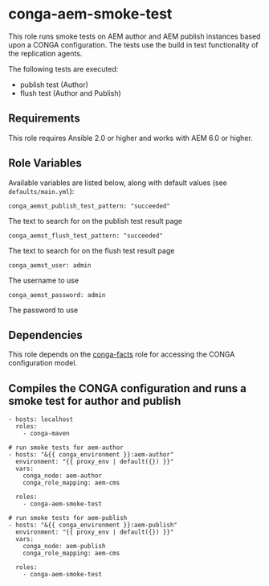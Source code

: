 # conga-aem-smoke-test

This role runs smoke tests on AEM author and AEM publish instances based
upon a CONGA configuration. The tests use the build in test
functionality of the replication agents.

The following tests are executed:
* publish test (Author)
* flush test (Author and Publish)

## Requirements

This role requires Ansible 2.0 or higher and works with AEM 6.0 or
higher.

## Role Variables

Available variables are listed below, along with default values (see `defaults/main.yml`):

    conga_aemst_publish_test_pattern: "succeeded"

The text to search for on the publish test result page

    conga_aemst_flush_test_pattern: "succeeded"

The text to search for on the flush test result page

    conga_aemst_user: admin

The username to use
    
    conga_aemst_password: admin

The password to use

## Dependencies

This role depends on the
[conga-facts](https://github.com/wcm-io-devops/ansible-conga-facts) role
for accessing the CONGA configuration model.

## Compiles the CONGA configuration and runs a smoke test for author and publish

    - hosts: localhost
	  roles:
	    - conga-maven
	
	# run smoke tests for aem-author
    - hosts: "&{{ conga_environment }}:aem-author"
      environment: "{{ proxy_env | default({}) }}"
      vars:
        conga_node: aem-author
        conga_role_mapping: aem-cms
    
      roles:
        - conga-aem-smoke-test
    
    # run smoke tests for aem-publish
    - hosts: "&{{ conga_environment }}:aem-publish"
      environment: "{{ proxy_env | default({}) }}"
      vars:
        conga_node: aem-publish
        conga_role_mapping: aem-cms
    
      roles:
        - conga-aem-smoke-test
